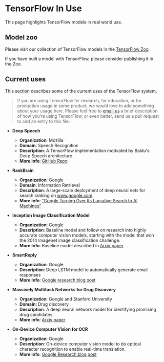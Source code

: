 # TensorFlow In Use

This page highlights TensorFlow models in real world use.


## Model zoo

Please visit our collection of TensorFlow models in the
[TensorFlow Zoo](https://github.com/tensorflow/models).

If you have built a model with TensorFlow, please consider publishing it in
the Zoo.


## Current uses

This section describes some of the current uses of the TensorFlow system.

> If you are using TensorFlow for research, for education, or for production
> usage in some product, we would love to add something about your usage here.
> Please feel free to [email us](mailto:usecases@tensorflow.org) a brief
> description of how you're using TensorFlow, or even better, send us a
> pull request to add an entry to this file.

*   **Deep Speech**

    *   **Organization**: Mozilla
    *   **Domain**: Speech Recognition
    *   **Description**: A TensorFlow implementation motivated by Baidu's Deep
        Speech architecture.
    *   **More info**: [GitHub Repo](https://github.com/mozilla/deepspeech)

*   **RankBrain**

    *   **Organization**: Google
    *   **Domain**: Information Retrieval
    *   **Description**: A large-scale deployment of deep neural nets for search
        ranking on www.google.com.
    *   **More info**:
        ["Google Turning Over Its Lucrative Search to AI Machines"](http://www.bloomberg.com/news/articles/2015-10-26/google-turning-its-lucrative-web-search-over-to-ai-machines)

*   **Inception Image Classification Model**

    *   **Organization**: Google
    *   **Description**: Baseline model and follow on research into highly
        accurate computer vision models, starting with the model that won the
        2014 Imagenet image classification challenge.
    *   **More Info**: Baseline model described in
        [Arxiv paper](http://arxiv.org/abs/1409.4842)

*   **SmartReply**

    *   **Organization**: Google
    *   **Description**: Deep LSTM model to automatically generate email
        responses
    *   **More Info**:
        [Google research blog post](http://googleresearch.blogspot.com/2015/11/computer-respond-to-this-email.html)

*   **Massively Multitask Networks for Drug Discovery**

    *   **Organization**: Google and Stanford University
    *   **Domain**: Drug discovery
    *   **Description**: A deep neural network model for identifying promising
        drug candidates.
    *   **More info**: [Arxiv paper](http://arxiv.org/abs/1502.02072)

*   **On-Device Computer Vision for OCR**

    *   **Organization**: Google
    *   **Description**: On-device computer vision model to do optical character
        recognition to enable real-time translation.
    *   **More info**:
        [Google Research blog post](http://googleresearch.blogspot.com/2015/07/how-google-translate-squeezes-deep.html)
